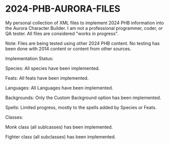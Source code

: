 # 2024-PHB-AURORA-FILES
My personal collection of XML files to implement 2024 PHB information into the Aurora Character Builder. I am not a professional programmer, coder, or QA tester. All files are considered "works in progress".

Note: Files are being tested using other 2024 PHB content. No testing has been done with 2014 content or content from other sources.

Implementation Status:

Species: All species have been implemented.

Feats: All feats have been implemented.

Languages: All Languages have been implemented.

Backgrounds: Only the Custom Background option has been implemented.

Spells: Limited progress, mostly to the spells added by Species or Feats.

Classes:

Monk class (all sublcasses) has been implemented.

Fighter class (all subclasses) has been implemented.
